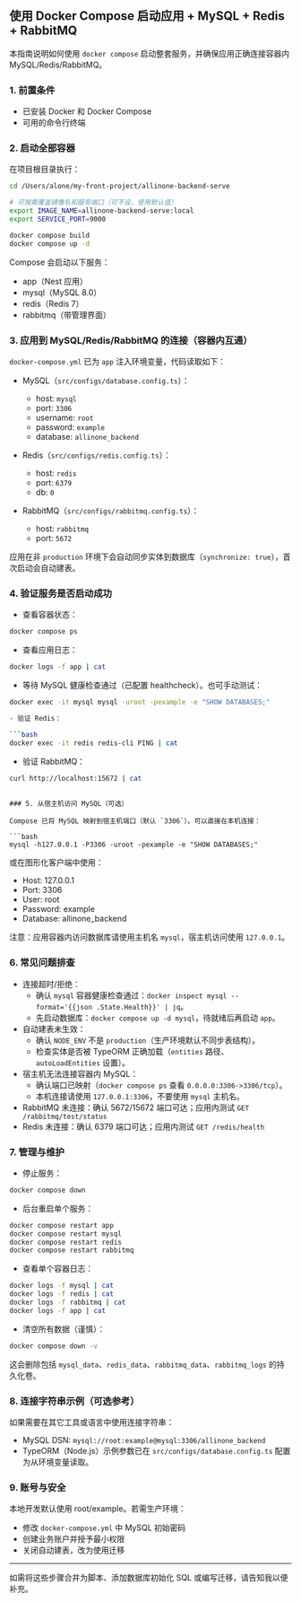 ## 使用 Docker Compose 启动应用 + MySQL + Redis + RabbitMQ

本指南说明如何使用 `docker compose` 启动整套服务，并确保应用正确连接容器内 MySQL/Redis/RabbitMQ。

### 1. 前置条件

- 已安装 Docker 和 Docker Compose
- 可用的命令行终端

### 2. 启动全部容器

在项目根目录执行：

```bash
cd /Users/alone/my-front-project/allinone-backend-serve

# 可按需覆盖镜像名和服务端口（可不设，使用默认值）
export IMAGE_NAME=allinone-backend-serve:local
export SERVICE_PORT=9000

docker compose build
docker compose up -d
```

Compose 会启动以下服务：

- app（Nest 应用）
- mysql（MySQL 8.0）
- redis（Redis 7）
- rabbitmq（带管理界面）

### 3. 应用到 MySQL/Redis/RabbitMQ 的连接（容器内互通）

`docker-compose.yml` 已为 `app` 注入环境变量，代码读取如下：

- MySQL（`src/configs/database.config.ts`）：
  - host: `mysql`
  - port: `3306`
  - username: `root`
  - password: `example`
  - database: `allinone_backend`

- Redis（`src/configs/redis.config.ts`）：
  - host: `redis`
  - port: `6379`
  - db: `0`

- RabbitMQ（`src/configs/rabbitmq.config.ts`）：
  - host: `rabbitmq`
  - port: `5672`

应用在非 `production` 环境下会自动同步实体到数据库（`synchronize: true`），首次启动会自动建表。

### 4. 验证服务是否启动成功

- 查看容器状态：

```bash
docker compose ps
```

- 查看应用日志：

```bash
docker logs -f app | cat
```

- 等待 MySQL 健康检查通过（已配置 healthcheck）。也可手动测试：

````bash
docker exec -it mysql mysql -uroot -pexample -e "SHOW DATABASES;"

- 验证 Redis：

```bash
docker exec -it redis redis-cli PING | cat
````

- 验证 RabbitMQ：

```bash
curl http://localhost:15672 | cat
```

````

### 5. 从宿主机访问 MySQL（可选）

Compose 已将 MySQL 映射到宿主机端口（默认 `3306`）。可以直接在本机连接：

```bash
mysql -h127.0.0.1 -P3306 -uroot -pexample -e "SHOW DATABASES;"
````

或在图形化客户端中使用：

- Host: 127.0.0.1
- Port: 3306
- User: root
- Password: example
- Database: allinone_backend

注意：应用容器内访问数据库请使用主机名 `mysql`，宿主机访问使用 `127.0.0.1`。

### 6. 常见问题排查

- 连接超时/拒绝：
  - 确认 `mysql` 容器健康检查通过：`docker inspect mysql --format='{{json .State.Health}}' | jq`。
  - 先启动数据库：`docker compose up -d mysql`，待就绪后再启动 `app`。
- 自动建表未生效：
  - 确认 `NODE_ENV` 不是 `production`（生产环境默认不同步表结构）。
  - 检查实体是否被 TypeORM 正确加载（`entities` 路径、`autoLoadEntities` 设置）。
- 宿主机无法连接容器内 MySQL：
  - 确认端口已映射（`docker compose ps` 查看 `0.0.0.0:3306->3306/tcp`）。
  - 本机连接请使用 `127.0.0.1:3306`，不要使用 `mysql` 主机名。
- RabbitMQ 未连接：确认 5672/15672 端口可达；应用内测试 `GET /rabbitmq/test/status`
- Redis 未连接：确认 6379 端口可达；应用内测试 `GET /redis/health`

### 7. 管理与维护

- 停止服务：

```bash
docker compose down
```

- 后台重启单个服务：

```bash
docker compose restart app
docker compose restart mysql
docker compose restart redis
docker compose restart rabbitmq
```

- 查看单个容器日志：

```bash
docker logs -f mysql | cat
docker logs -f redis | cat
docker logs -f rabbitmq | cat
docker logs -f app | cat
```

- 清空所有数据（谨慎）：

```bash
docker compose down -v
```

这会删除包括 `mysql_data`、`redis_data`、`rabbitmq_data`、`rabbitmq_logs` 的持久化卷。

### 8. 连接字符串示例（可选参考）

如果需要在其它工具或语言中使用连接字符串：

- MySQL DSN: `mysql://root:example@mysql:3306/allinone_backend`
- TypeORM（Node.js）示例参数已在 `src/configs/database.config.ts` 配置为从环境变量读取。

### 9. 账号与安全

本地开发默认使用 root/example。若需生产环境：

- 修改 `docker-compose.yml` 中 MySQL 初始密码
- 创建业务账户并授予最小权限
- 关闭自动建表，改为使用迁移

---

如需将这些步骤合并为脚本、添加数据库初始化 SQL 或编写迁移，请告知我以便补充。
